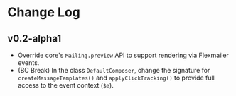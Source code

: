 # Change Log

## v0.2-alpha1

* Override core's `Mailing.preview` API to support rendering via
  Flexmailer events.
* (BC Break) In the class `DefaultComposer`, change the signature for
  `createMessageTemplates()` and `applyClickTracking()` to provide full
  access to the event context (`$e`).
